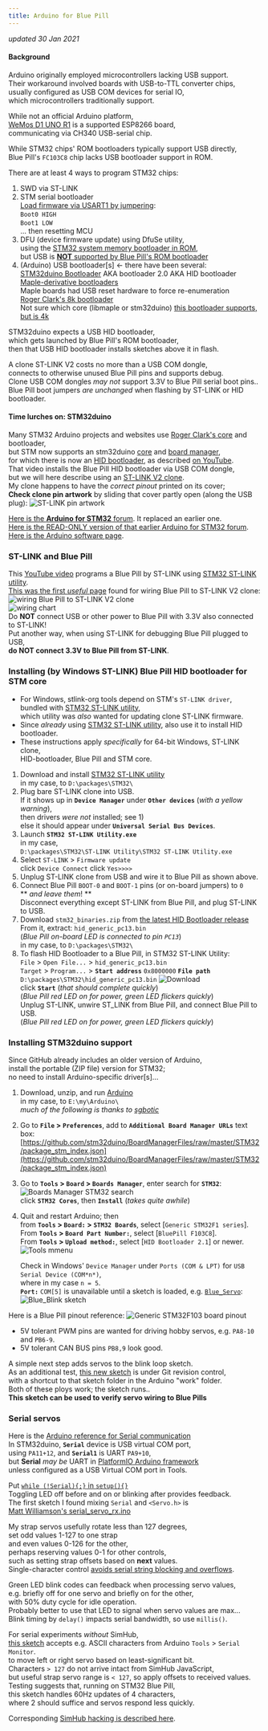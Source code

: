 ```yaml
---
title: Arduino for Blue Pill
---
```

*updated 30 Jan 2021*

#### Background
Arduino originally employed microcontrollers lacking USB support.  
Their workaround involved boards with USB-to-TTL converter chips,  
usually configured as USB COM devices for serial IO,  
which microcontrollers traditionally support.
  
While not an official Arduino platform,  
[WeMos D1 UNO R1](ESPDuino) is a supported ESP8266 board,  
communicating via CH340 USB-serial chip.
 
While STM32 chips' ROM bootloaders typically support USB directly,  
Blue Pill's `FC103C8` chip lacks USB bootloader support in ROM.  

There are at least 4 ways to program STM32 chips:  
1) SWD via ST-LINK  
2) STM serial bootloader  
   [Load firmware via USART1 by jumpering](https://stm32duinoforum.com/forum/wiki_subdomain/index_title_Bootloader.html#Boot0_and_Boot1_pin_settings):  
   `Boot0 HIGH`  
   `Boot1 LOW`  
  ... then resetting MCU
3) DFU (device firmware update) using DfuSe utility,  
    using the [STM32 system memory bootloader in ROM](https://www.st.com/en/development-tools/stsw-stm32080.html),  
    but USB is [**NOT** supported by Blue Pill's ROM bootloader](https://stm32duinoforum.com/forum/wiki_subdomain/index_title_Bootloader.html)  
4) (Arduino) USB bootloader[s] <- there have been several:  
    [STM32duino Bootloader](https://stm32duinoforum.com/forum/wiki_subdomain/index_title_Bootloader.html) AKA bootloader 2.0 AKA HID bootloader  
   [Maple-derivative bootloaders](https://github.com/jonatanolofsson/maple-bootloader)  
   Maple boards had USB reset hardware to force re-enumeration  
   [Roger Clark's 8k bootloader](https://github.com/rogerclarkmelbourne/STM32duino-bootloader)  
   Not sure which core (libmaple or stm32duino) [this bootloader supports, but is 4k](https://github.com/davidgfnet/stm32-dfu-bootloader)  

STM32duino expects a USB HID bootloader,  
which gets launched by Blue Pill's ROM bootloader,  
then that USB HID bootloader installs sketches above it in flash.  

A clone ST-LINK V2 costs no more than a USB COM dongle,  
connects to otherwise unused Blue Pill pins and supports debug.  
Clone USB COM dongles *may not* support 3.3V to Blue Pill serial boot pins..  
Blue Pill boot jumpers *are unchanged* when flashing by ST-LINK or HID bootloader.  

#### Time lurches on: STM32duino
Many STM32 Arduino projects and websites use [Roger Clark's core](https://github.com/rogerclarkmelbourne/Arduino_STM32) and bootloader,  
but STM now supports an stm32duino [core](https://github.com/stm32duino/Arduino_Core_STM32/releases)
and [board manager](https://raw.githubusercontent.com/stm32duino/BoardManagerFiles/master/STM32/package_stm_index.json),  
for which there is now an [HID bootloader](https://github.com/Serasidis/STM32_HID_Bootloader),
as described [on YouTube](https://www.youtube.com/watch?v=Myon8H111PQ).  
That video installs the Blue Pill HID bootloader via USB COM dongle,   
but we will here describe using an [ST-LINK V2 clone](https://www.ebay.com/itm/183320329257).  
My clone happens to have the *correct pinout* printed on its cover;  
**Check clone pin artwork** by sliding that cover partly open (along the USB plug):
![ST-LINK pin artwork](ST-Link.jpg)  

[Here is the **Arduino for STM32** forum](https://www.stm32duino.com).  It replaced an earlier one.  
[Here is the READ-ONLY version of that earlier Arduino for STM32 forum](https://stm32duinoforum.com/forum/index_php.html).  
[Here is the Arduino software page](https://www.arduino.cc/en/software).  

### ST-LINK and Blue Pill
This [YouTube video](https://www.youtube.com/watch?v=KgR3uM21y7o) programs a Blue Pill
by ST-LINK using [STM32 ST-LINK utility](https://www.st.com/en/development-tools/stsw-link004.html).  
[This was the first *useful* page](https://medium.com/coinmonks/coding-the-stm32-blue-pill-with-rust-and-visual-studio-code-b21615d8a20)
found for wiring Blue Pill to ST-LINK V2 clone:
![wiring Blue Pill to ST-LINK V2 clone](https://miro.medium.com/max/875/1*pFNIcoAq2s3l4lwsM0gj8w.jpeg)  
![wiring chart](https://miro.medium.com/max/533/1*NwPYrVoPUbciDWzvGsTavQ.png)  
Do **NOT** connect USB or other power to Blue Pill with 3.3V also connected to ST-LINK!  
Put another way, when using ST-LINK for debugging Blue Pill plugged to USB,  
  **do NOT connect 3.3V to Blue Pill from ST-LINK**.  

### Installing (by Windows ST-LINK) Blue Pill HID bootloader for STM core
 - For Windows, stlink-org tools depend on STM's `ST-LINK driver`,  
   bundled with [STM32 ST-LINK utility](https://www.st.com/en/development-tools/stsw-link004.html),  
   which utility was *also* wanted for updating clone ST-LINK firmware.  
 - Since *already* using [STM32 ST-LINK utility](https://www.st.com/en/development-tools/stsw-link004.html), also use it to install HID bootloader.
 - These instructions apply *specifically* for 64-bit Windows, ST-LINK clone,  
   HID-bootloader, Blue Pill and STM core.  

1) Download and install [STM32 ST-LINK utility](https://www.st.com/en/development-tools/stsw-link004.html)  
   in my case, to `D:\packages\STM32\`
2) Plug bare ST-LINK clone into USB.  
   If it shows up in **`Device Manager`** under **`Other devices`** (*with a yellow warning*),  
   then drivers *were not* installed; see 1)  
   else it should appear under **`Universal Serial Bus Devices`**.
3) Launch **`STM32 ST-LINK Utility.exe`**  
   in my case,  
`D:\packages\STM32\ST-LINK Utility\STM32 ST-LINK Utility.exe`
4) Select `ST-LINK` > `Firmware update`  
   click `Device Connect`
   click `Yes>>>>`
5) Unplug ST-LINK clone from USB and wire it to Blue Pill as shown above.
6) Connect Blue Pill `BOOT-0` and `BOOT-1` pins (or on-board jumpers) to `0`  
   ** *and leave them*! **  
   Disconnect everything except ST-LINK from Blue Pill, and plug ST-LINK to USB.  
7) Download `stm32_binaries.zip` from [the latest HID Bootloader release](https://github.com/Serasidis/STM32_HID_Bootloader/releases)  
   From it, extract:  `hid_generic_pc13.bin`  
   (*Blue Pill on-board LED is connected to pin `PC13`*)  
   in my case, to `D:\packages\STM32\`
8) To flash HID Bootloader to a Blue Pill, in STM32 ST-LINK Utility:  
   `File` > `Open File...` > `hid_generic_pc13.bin`  
   `Target` > `Program...` > **`Start address`** `0x8000000` **`File path`** `D:\packages\STM32\hid_generic_pc13.bin`
   ![Download](Download.gif)  
   click **`Start`** (*that should complete quickly*)  
   (*Blue Pill red LED on for power, green LED flickers quickly*)  
   Unplug ST-LINK, unwire ST_LINK from Blue Pill, and connect Blue Pill to USB.  
   (*Blue Pill red LED on for power, green LED flickers quickly*)

### Installing STM32duino support
Since GitHub already includes an older version of Arduino,  
install the portable (ZIP file) version for STM32;  
no need to install Arduino-specific driver[s]...
1) Download, unzip, and run [Arduino](https://www.arduino.cc/en/software)  
   in my case, to `E:\my\Arduino\`  
   *much of the following is thanks to [sgbotic](https://www.sgbotic.com/index.php?dispatch=pages.view&page_id=48)*
2) Go to **`File` > `Preferences`**, add to **`Additional Board Manager URLs`** text box:
   [https://github.com/stm32duino/BoardManagerFiles/raw/master/STM32/package_stm_index.json](https://github.com/stm32duino/BoardManagerFiles/raw/master/STM32/package_stm_index.json)
3) Go to **`Tools` > `Board` > `Boards Manager`**, enter search for **`STM32`**:  
   ![Boards Manager STM32 search](https://www.sgbotic.com/images/companies/1/learn/F103_Arduino/board_manager_install.png?1596271243306)  
   click **`STM32 Cores`**, then **`Install`**  (*takes quite awhile*)  
4) Quit and restart Arduino; then  
   from **`Tools` > `Board:` > `STM32 Boards`**, select [`Generic STM32F1 series`].  
   From **`Tools` > `Board Part Number:`**, select [`BluePill F103C8`].  
   From **`Tools` > `Upload method:`**, select [`HID Bootloader 2.1`] or newer.  
   ![Tools mmenu](tools.gif)  

   Check in Windows' `Device Manager` under `Ports (COM & LPT)` for `USB Serial Device (COM*n*)`,  
   where in my case `n = 5`.    
   **`Port:`** `COM[5]` is unavailable until a sketch is loaded, e.g. [`Blue_Servo`](https://github.com/blekenbleu/blekenbleu.github.io/blob/master/Arduino/Blue_Servo):
![Blue_Blink sketch](Blue_Blink.gif)   

Here is a Blue Pill pinout reference:
![Generic STM32F103 board pinout](https://www.electronicshub.org/wp-content/uploads/2020/02/STM32F103C8T6-Blue-Pill-Pin-Layout.gif)  
- 5V tolerant PWM pins are wanted for driving hobby servos, e.g. `PA8-10` and `PB6-9`.  
- 5V tolerant CAN BUS pins `PB8,9` look good.

A simple next step adds servos to the blink loop sketch.  
As an additional test, [this new sketch](https://github.com/blekenbleu/blekenbleu.github.io/tree/master/Arduino/Blue_Servo) is under Git revision control,  
with a shortcut to that sketch folder in the Arduino "work" folder.  
Both of these ploys work; the sketch runs..  
**This sketch can be used to verify servo wiring to Blue Pills**  

### Serial servos
Here is the [Arduino reference for Serial communication](https://www.arduino.cc/reference/en/language/functions/communication/serial/)  
In STM32duino, **`Serial`** device is USB virtual COM port,  
using `PA11+12`, and **`Serial1`** is UART `PA9+10`,  
but **Serial** *may be* UART in [PlatformIO Arduino framework](https://platformio.org/frameworks)  
unless configured as a USB Virtual COM port in Tools.  

Put [`while (!Serial){;}` in `setup(){}`](https://www.arduino.cc/reference/en/language/functions/communication/serial/ifserial/)  
Toggling LED off before and on or blinking after provides feedback.  
The first sketch I found mixing `Serial` and `<Servo.h>` is  
[Matt Williamson's serial_servo_rx.ino](https://github.com/mattwilliamson/Arduino-RC-Receiver/blob/master/serial_servo_rx_ino/serial_servo_rx.ino)  

My strap servos usefully rotate less than 127 degrees,  
set odd values 1-127 to one strap  
and even values 0-126 for the other,  
perhaps reserving values 0-1 for other controls,  
such as setting strap offsets based on **next** values.  
Single-character control [avoids serial string blocking and overflows](https://www.forward.com.au/pfod/ArduinoProgramming/Serial_IO/index.html).  

Green LED blink codes can feedback when processing servo values,  
e.g. briefly off for one servo and briefly on for the other,  
with 50% duty cycle for idle operation.  
Probably better to use that LED to signal when servo values are max...  
Blink timing by `delay()` impacts serial bandwidth, so use `millis()`.

For serial experiments *without* SimHub,  
[this sketch](https://github.com/blekenbleu/blekenbleu.github.io/tree/master/Arduino/Blue_ASCII_Servo) accepts e.g. ASCII characters from Arduino `Tools` > `Serial Monitor`.  
to move left or right servo based on least-significant bit.  
Characters `> 127` do not arrive intact from SimHub JavaScript,  
but useful strap servo range is `< 127`, so apply offsets to received values.  
Testing suggests that, running on STM32 Blue Pill,  
this sketch handles 60Hz updates of 4 characters,  
where 2 should suffice and servos respond less quickly.

Corresponding [SimHub hacking is described here](SimHubCustomSerial.md).
